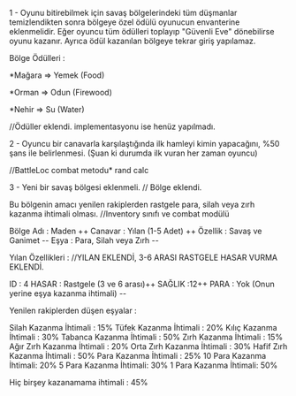 


1 - Oyunu bitirebilmek için savaş bölgelerindeki tüm düşmanlar 
temizlendikten sonra bölgeye özel ödülü oyunucun envanterine 
eklenmelidir. 
Eğer oyuncu tüm ödülleri toplayıp "Güvenli Eve" dönebilirse oyunu 
kazanır. Ayrıca ödül kazanılan bölgeye tekrar giriş yapılamaz.


Bölge Ödülleri :

*Mağara => Yemek (Food)

*Orman => Odun (Firewood)

*Nehir => Su (Water)

//Ödüller eklendi. implementasyonu ise henüz yapılmadı.


2 - Oyuncu bir canavarla karşılaştığında ilk hamleyi kimin 
yapacağını, %50 şans ile belirlenmesi. (Şuan ki durumda ilk 
vuran her zaman oyuncu)

//BattleLoc combat metodu*
    rand calc



3 - Yeni bir savaş bölgesi eklenmeli.
// Bölge eklendi.

Bu bölgenin amacı yenilen rakiplerden rastgele para,
silah veya zırh kazanma ihtimali olması.
//Inventory sınıfı ve combat modülü

Bölge Adı : Maden  ++
Canavar : Yılan (1-5 Adet) ++
Özellik : Savaş ve Ganimet --
Eşya : Para, Silah veya Zırh --


Yılan Özellikleri :
//YILAN EKLENDİ, 3-6 ARASI RASTGELE HASAR VURMA EKLENDİ.

ID : 4 
HASAR : Rastgele (3 ve 6 arası)++
SAĞLIK :12++
PARA : Yok (Onun yerine eşya kazanma ihtimali) --

Yenilen rakiplerden düşen eşyalar :

Silah Kazanma İhtimali : 15%
Tüfek Kazanma İhtimali : 20%
Kılıç Kazanma İhtimali : 30%
Tabanca Kazanma İhtimali : 50%
Zırh Kazanma İhtimali : 15%
Ağır Zırh Kazanma İhtimali : 20%
Orta Zırh Kazanma İhtimali : 30%
Hafif Zırh Kazanma İhtimali : 50%
Para Kazanma İhtimali : 25%
10 Para Kazanma İhtimali: 20%
5 Para Kazanma İhtimali: 30%
1 Para Kazanma İhtimali: 50%

Hiç birşey kazanamama ihtimali : 45%
